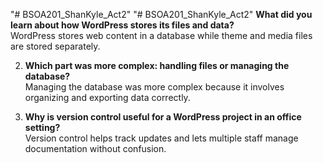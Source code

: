 "# BSOA201_ShanKyle_Act2" 
"# BSOA201_ShanKyle_Act2" 
**What did you learn about how WordPress stores its files and data?**  
   WordPress stores web content in a database while theme and media files are stored separately.

2. **Which part was more complex: handling files or managing the database?**  
   Managing the database was more complex because it involves organizing and exporting data correctly.

3. **Why is version control useful for a WordPress project in an office setting?**  
   Version control helps track updates and lets multiple staff manage documentation without confusion.
